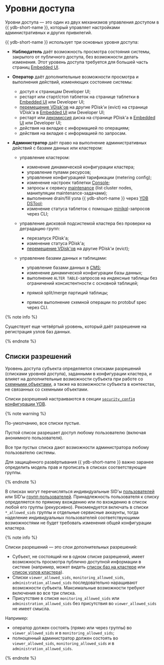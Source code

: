 # Уровни доступа

Уровни доступа — это один из двух механизмов управления доступом в {{ ydb-short-name }}, который управляет настройками административных и других привилегий.

{{ ydb-short-name }} использует три основных уровня доступа:

- **Наблюдатель** даёт возможность просмотра состояния системы, закрытого от публичного доступа, без возможности делать изменения. Этот уровень доступа требуется для большей часть страниц [Embedded UI](../reference/embedded-ui/index.md).

- **Оператор** даёт дополнительные возможности просмотра и выполнения действий, изменяющих состояние системы:

    - доступ к страницам Developer UI;
    - рестарт или старт/стоп таблеток на странице таблетки в [Embedded UI](../reference/embedded-ui/index.md) или Developer UI;
    - [перемещение VDisk'ов](../maintenance/manual/moving_vdisks.md) на другие PDisk'и (evict) на странице VDisk'а в [Embedded UI](../reference/embedded-ui/index.md) или Developer UI;
    - рестарт или [декомиссия](../devops/deployment-options/manual/decommissioning.md) диска на странице PDisk'а в [Embedded UI](../reference/embedded-ui/index.md) или Developer UI;
    - действия на вкладке с информацией по операциям;
    - действия на вкладке с информацией по запросам.

- **Администратор** даёт право на выполнение административных действий с базами данных или кластером:

    - управление кластером:
        - изменение динамической конфигурации кластера;
        - управление пулами ресурсов;

       [//]: # (TODO: Удаляем?)
        - управление конфигурацией тарификации (metering config);

        [//]: # (TODO: Что за настройки?)
        - изменение настроек таблетки [Console](../concepts/glossary.md#console);

        [//]: # (TODO: Что за сервис?)
        - запросы к сервису [maintenance](../devops/deployment-options/manual/maintenance.md) (list cluster nodes, манипуляции maintenance-задачами);
        - выполнение drain/fill узла {{ ydb-short-name }} через [YDB DSTool](../reference/ydb-dstool/index.md);
        - изменение статуса таблеток с помощью [minikql](../concepts/glossary.md#minikql)-запросов через CLI;

    [//]: # (TODO: Что за проверка на деградацию и для чего её пропускать и как?)
    - управление дисковой подсистемой кластера без проверки на деградацию групп:

        - перезапуск PDisk'а;

        [//]: # (TODO: Что за статусы и как/для чего их менять?)
        - изменение статуса PDisk'а;

        [//]: # (TODO: В чем отличие от оператора?)
        - [перемещение VDisk'ов](../maintenance/manual/moving_vdisks.md) на другие PDisk'и (evict);

    - управление базами данных и таблицами:
        - управление базами данных в [CMS](../../concepts/glossary.md#cms);
        - изменение динамической конфигурации базы данных;
        - выполнение `ALTER TABLE`-запросов на индексные таблицы без ограничений консистентности с основной таблицей;

        [//]: # (TODO: не нашел как именно это можно делать)
        - прямой split/merge партиций таблицы;

        - прямое выполнение схемной операции по protobuf spec через CLI.

{% note info %}

Существует еще четвёртый уровень, который даёт разрешение на регистрация узлов баз данных.

{% endnote %}

## Списки разрешений

Уровень доступа субъекта определяется списками разрешений (списками уровней доступа), заданными в конфигурации кластера, и влияет на дополнительные возможности субъекта при работе со [схемными объектами](../../concepts/glossary.md#scheme-object), а также на возможности субъекта в контекстах, не связанных со схемными объектами.

[//]: # (TODO: добавить ссылку на справку по viewer api и требуемым правам, когда она появится)

Списки разрешений настраиваются в секции [`security_config` конфигурации YDB](../reference/configuration/security_config.md#security-access-levels).

{% note warning %}

По-умолчанию, все списки пустые.

Пустой список разрешает доступ любому пользователю (включая анонимного пользователя).

Все три пустых списка дают возможности администратора любому пользователю системы.

Для защищённого развёртывания {{ ydb-short-name }} важно заранее определить модель прав и прописать в списках соответствующие группы.

{% endnote %}

В списках могут перечисляться индивидуальные SID'ы [пользователей](../../concepts/glossary.md#access-user) или SID'ы [групп пользователей](../../concepts/glossary.md#access-group). Принадлежность пользователя к списку определяется по прямому вхождению или по вхождению в список любой его группы (рекурсивно).
Рекомендуется включать в списки `*_allowed_sids` группы и отдельные сервисные аккаунты, тогда наделение индивидуальных пользователей соответствующими возможностями не будет требовать изменения общей конфигурации кластера.

{% note info %}

Списки разрешений — это слои дополнительных разрешений:

- Субъект, не состоящий ни в одном списке разрешений, имеет возможность просмотра публично доступной информации в системе (например, может видеть [список баз на кластере](../embedded-ui/ydb-monitoring.md#tenant_list_page) или [список узлов кластера](../embedded-ui/ydb-monitoring.md#node_list_page)).
- Списки `viewer_allowed_sids`, `monitoring_allowed_sids`, `administration_allowed_sids` последовательно наращивают возможности субъекта. Максимальные возможности требуют включения во все три списка.
- Присутствие в списке `monitoring_allowed_sids` или `administration_allowed_sids` без присутствия во `viewer_allowed_sids` не имеет смысла.

Например:

- оператор должен состоять (прямо или через группы) во `viewer_allowed_sids` и в `monitoring_allowed_sids`;
- полноценный администратор должен состоять во `viewer_allowed_sids`, `monitoring_allowed_sids` и в `administration_allowed_sids`.

{% endnote %}